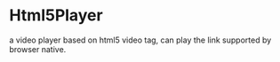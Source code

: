# Html5Player
a video player based on html5 video tag, can play the link supported by browser native.
